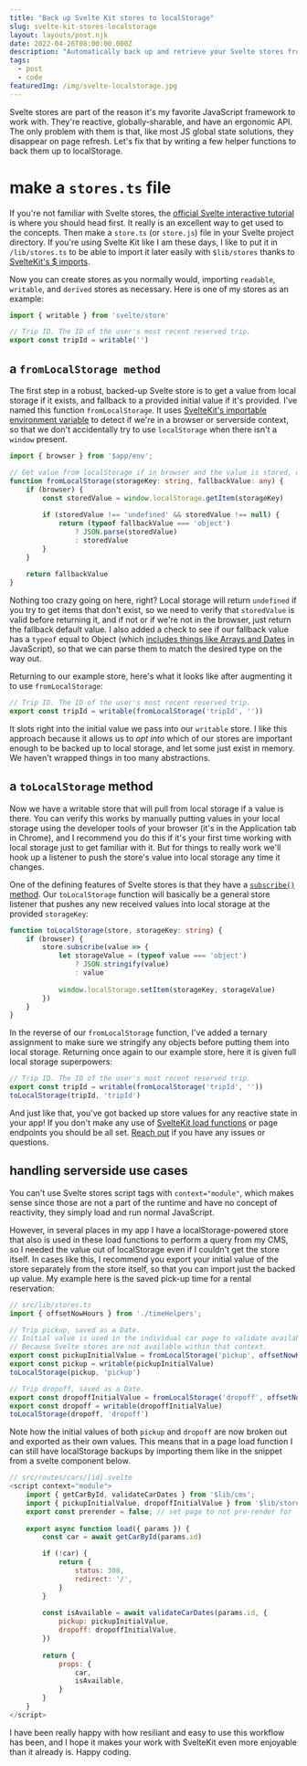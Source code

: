 ```yaml
---
title: "Back up Svelte Kit stores to localStorage"
slug: svelte-kit-stores-localstorage
layout: layouts/post.njk
date: 2022-04-26T08:00:00.000Z
description: "Automatically back up and retrieve your Svelte stores from localStorage with these small helper functions."
tags:
  - post
  - code
featuredImg: /img/svelte-localstorage.jpg
---
```


Svelte stores are part of the reason it's my favorite JavaScript framework to work with. They're reactive, globally-sharable, and have an ergonomic API. The only problem with them is that, like most JS global state solutions, they disappear on page refresh. Let's fix that by writing a few helper functions to back them up to localStorage.

# make a `stores.ts` file
If you're not familiar with Svelte stores, the [official Svelte interactive tutorial](https://svelte.dev/tutorial/basics) is where you should head first. It really is an excellent way to get used to the concepts. Then make a `store.ts` (or `store.js`) file in your Svelte project directory. If you're using Svelte Kit like I am these days, I like to put it in `/lib/stores.ts` to be able to import it later easily with `$lib/stores` thanks to [SvelteKit's $ imports](https://kit.svelte.dev/docs/modules#$lib).

Now you can create stores as you normally would, importing `readable`, `writable`, and `derived` stores as necessary. Here is one of my stores as an example:
```ts
import { writable } from 'svelte/store'

// Trip ID. The ID of the user's most recent reserved trip.
export const tripId = writable('')
```

## a `fromLocalStorage method`
The first step in a robust, backed-up Svelte store is to get a value from local storage if it exists, and fallback to a provided initial value if it's provided. I've named this function `fromLocalStorage`. It uses [SvelteKit's importable environment variable](https://kit.svelte.dev/docs/modules#$app-env-browser) to detect if we're in a browser or serverside context, so that we don't accidentally try to use `localStorage` when there isn't a `window` present.

```ts
import { browser } from '$app/env';

// Get value from localStorage if in browser and the value is stored, otherwise fallback
function fromLocalStorage(storageKey: string, fallbackValue: any) {
	if (browser) {
		const storedValue = window.localStorage.getItem(storageKey)
		
		if (storedValue !== 'undefined' && storedValue !== null) {
			return (typeof fallbackValue === 'object') 
				? JSON.parse(storedValue)
				: storedValue
		}
	}
	
	return fallbackValue
}
```

Nothing too crazy going on here, right? Local storage will return `undefined` if you try to get items that don't exist, so we need to verify that `storedValue` is valid before returning it, and if not or if we're not in the browser, just return the fallback default value. I also added a check to see if our fallback value has a `typeof` equal to Object (which [includes things like Arrays and Dates](https://developer.mozilla.org/en-US/docs/Web/JavaScript/Reference/Operators/typeof#basic_usage) in JavaScript), so that we can parse them to match the desired type on the way out.

Returning to our example store, here's what it looks like after augmenting it to use `fromLocalStorage`:
```ts
// Trip ID. The ID of the user's most recent reserved trip.
export const tripId = writable(fromLocalStorage('tripId', ''))
```

It slots right into the initial value we pass into our `writable` store. I like this approach because it allows us to *opt into* which of our stores are important enough to be backed up to local storage, and let some just exist in memory. We haven't wrapped things in too many abstractions.

## a `toLocalStorage` method
Now we have a writable store that will pull from local storage if a value is there. You can verify this works by manually putting values in your local storage using the developer tools of your browser (it's in the Application tab in Chrome), and I recommend you do this if it's your first time working with local storage just to get familiar with it. But for things to really work we'll hook up a listener to push the store's value into local storage any time it changes.

One of the defining features of Svelte stores is that they have a [`subscribe()` method](https://svelte.dev/docs#run-time-svelte-store-writable). Our `toLocalStorage` function will basically be a general store listener that pushes any new received values into local storage at the provided `storageKey`:

```ts
function toLocalStorage(store, storageKey: string) {
	if (browser) {
		store.subscribe(value => {
			let storageValue = (typeof value === 'object') 
				? JSON.stringify(value)
				: value
				
			window.localStorage.setItem(storageKey, storageValue)
		})
	}
}
```

In the reverse of our `fromLocalStorage` function, I've added a ternary assignment to make sure we stringify any objects before putting them into local storage. Returning once again to our example store, here it is given full local storage superpowers:

```ts
// Trip ID. The ID of the user's most recent reserved trip.
export const tripId = writable(fromLocalStorage('tripId', ''))
toLocalStorage(tripId, 'tripId')
```

And just like that, you've got backed up store values for any reactive state in your app! If you don't make any use of [SvelteKit load functions](https://kit.svelte.dev/docs/loading#input) or page endpoints you should be all set. [Reach out](mailto:frank@franknoirot.co) if you have any issues or questions.

## handling serverside use cases
You can't use Svelte stores script tags with `context="module"`, which makes sense since those are not a part of the runtime and have no concept of reactivity, they simply load and run normal JavaScript.

However, in several places in my app I have a localStorage-powered store that also is used in these load functions to perform a query from my CMS, so I needed the value out of localStorage even if I couldn't get the store itself. In cases like this, I recommend you export your initial value of the store separately from the store itself, so that you can import just the backed up value. My example here is the saved pick-up time for a rental reservation:
```ts
// src/lib/stores.ts
import { offsetNowHours } from './timeHelpers';

// Trip pickup, saved as a Date.
// Initial value is used in the individual car page to validate availability on load,
// Because Svelte stores are not available within that context.
export const pickupInitialValue = fromLocalStorage('pickup', offsetNowHours(1.5))
export const pickup = writable(pickupInitialValue)
toLocalStorage(pickup, 'pickup')

// Trip dropoff, saved as a Date.
export const dropoffInitialValue = fromLocalStorage('dropoff', offsetNowHours(25.5))
export const dropoff = writable(dropoffInitialValue)
toLocalStorage(dropoff, 'dropoff')
```

Note how the initial values of both `pickup` and `dropoff` are now broken out and exported as their own values. This means that in a page load function I can still have localStorage backups by importing them like in the snippet from a svelte component below.

```js
// src/routes/cars/[id].svelte
<script context="module">
	import { getCarById, validateCarDates } from '$lib/cms';
	import { pickupInitialValue, dropoffInitialValue } from '$lib/stores';
	export const prerender = false; // set page to not pre-render for live car info
	
	export async function load({ params }) {
		const car = await getCarById(params.id)

		if (!car) {
			return {
				status: 308,
				redirect: '/',
			}
		}
	
		const isAvailable = await validateCarDates(params.id, {
			pickup: pickupInitialValue,
			dropoff: dropoffInitialValue,
		})
	
		return {
			props: {
				car,
				isAvailable,
			}
		}
	}
</script>
```

I have been really happy with how resiliant and easy to use this workflow has been, and I hope it makes your work with SvelteKit even more enjoyable than it already is. Happy coding.